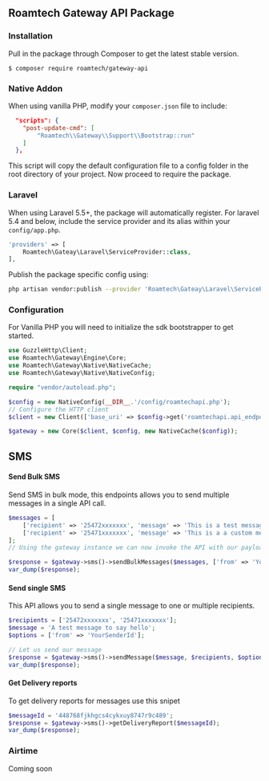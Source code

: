 
## Roamtech Gateway API Package
### Installation

Pull in the package through Composer to get the latest stable version.
 
 `$ composer require roamtech/gateway-api`

### Native Addon
When using vanilla PHP, modify your `composer.json` file to include:

```json
  "scripts": {
    "post-update-cmd": [
        "Roamtech\\Gateway\\Support\\Bootstrap::run"
    ]
  },
```
This script will copy the default configuration file to a config folder in the root directory of your project.
Now proceed to require the package.

### Laravel

When using Laravel 5.5+, the package will automatically register. For laravel 5.4 and below,
include the service provider and its alias within your `config/app.php`.

```php
'providers' => [
    Roamtech\Gateay\Laravel\ServiceProvider::class,
],
```

Publish the package specific config using:
```bash
php artisan vendor:publish --provider 'Roamtech\Gateay\Laravel\ServiceProvider'
```


### Configuration

For Vanilla PHP you will need to initialize the sdk bootstrapper to get started.

```php
use GuzzleHttp\Client;
use Roamtech\Gateway\Engine\Core;
use Roamtech\Gateway\Native\NativeCache;
use Roamtech\Gateway\Native\NativeConfig;

require "vendor/autoload.php";

$config = new NativeConfig(__DIR__.'/config/roamtechapi.php');
// Configure the HTTP client
$client = new Client(['base_uri' => $config->get('roamtechapi.api_endpoint')]);

$gateway = new Core($client, $config, new NativeCache($config));

```
## SMS

#### Send Bulk SMS
Send SMS in bulk mode, this endpoints allows you to send multiple messages in a single API call.

```php
$messages = [
    ['recipient' => '25472xxxxxxx', 'message' => 'This is a test message'],
    ['recipient' => '25471xxxxxxx', 'message' => 'This is a a custom message']
];
// Using the gateway instance we can now invoke the API with our payload

$response = $gateway->sms()->sendBulkMessages($messages, ['from' => 'YourSenderId']);
var_dump($response);
``` 
#### Send single SMS
This API allows you to send a single message to one or multiple recipients. 

```php
$recipients = ['25472xxxxxxx', '25471xxxxxxx'];
$message = 'A test message to say hello';
$options = ['from' => 'YourSenderId'];

// Let us send our message 
$response = $gateway->sms()->sendMessage($message, $recipients, $options);
var_dump($response);
```
#### Get Delivery reports
To get delivery reports for messages use this snipet
```php
$messageId = '448768fjkhgcs4cykxuy8747r9c489';
$response = $gateway->sms()->getDeliveryReport($messageId);
var_dump($response);
```

### Airtime
Coming soon